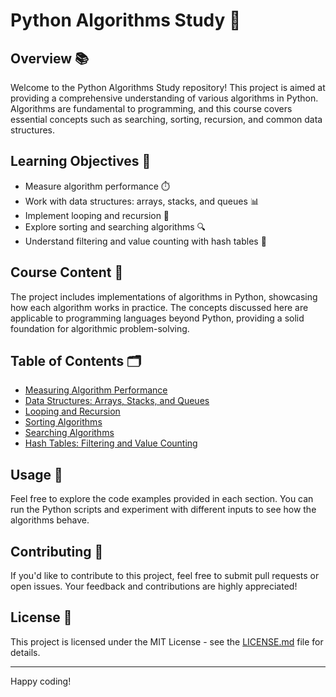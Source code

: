 # Python Algorithms Study 🐍

## Overview 📚

Welcome to the Python Algorithms Study repository! This project is aimed at providing a comprehensive understanding of various algorithms in Python. Algorithms are fundamental to programming, and this course covers essential concepts such as searching, sorting, recursion, and common data structures.

## Learning Objectives 🎯

- Measure algorithm performance ⏱️
- Work with data structures: arrays, stacks, and queues 📊
- Implement looping and recursion 🔄
- Explore sorting and searching algorithms 🔍
- Understand filtering and value counting with hash tables 🔢

## Course Content 🚀

The project includes implementations of algorithms in Python, showcasing how each algorithm works in practice. The concepts discussed here are applicable to programming languages beyond Python, providing a solid foundation for algorithmic problem-solving.

## Table of Contents 🗂️

- [Measuring Algorithm Performance](#)
- [Data Structures: Arrays, Stacks, and Queues](#)
- [Looping and Recursion](#)
- [Sorting Algorithms](#)
- [Searching Algorithms](#)
- [Hash Tables: Filtering and Value Counting](#)

## Usage 🚀

Feel free to explore the code examples provided in each section. You can run the Python scripts and experiment with different inputs to see how the algorithms behave.

## Contributing 🤝

If you'd like to contribute to this project, feel free to submit pull requests or open issues. Your feedback and contributions are highly appreciated!

## License 📜

This project is licensed under the MIT License - see the [LICENSE.md](LICENSE.md) file for details.

---

Happy coding!
